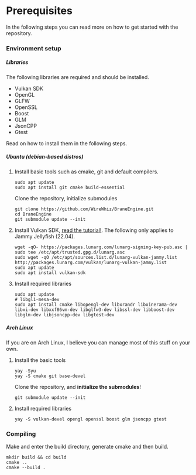 # Prerequisites
In the following steps you can read more on how to get started with the repository.
### Environment setup
##### Libraries
The following libraries are required and should be installed.
- Vulkan SDK
- OpenGL
- GLFW
- OpenSSL
- Boost
- GLM
- JsonCPP
- Gtest

Read on how to install them in the following steps.
##### Ubuntu (debian-based distros)
1. Install basic tools such as cmake, git and default compilers.
    ```shell
    sudo apt update
    sudo apt install git cmake build-essential
    ```
   Clone the repository, initialize submodules
    ```
    git clone https://github.com/WireWhiz/BraneEngine.git
    cd BraneEngine
    git submodule update --init
    ```
2. Install Vulkan SDK, [read the tutorial!](https://vulkan.lunarg.com/doc/view/latest/linux/getting_started_ubuntu.html). The following only applies to Jammy Jellyfish (22.04). 
    ```shell
    wget -qO- https://packages.lunarg.com/lunarg-signing-key-pub.asc | sudo tee /etc/apt/trusted.gpg.d/lunarg.asc
    sudo wget -qO /etc/apt/sources.list.d/lunarg-vulkan-jammy.list http://packages.lunarg.com/vulkan/lunarg-vulkan-jammy.list
    sudo apt update
    sudo apt install vulkan-sdk
    ```
3. Install required libraries
    ```shell
    sudo apt update
    # libgl1-mesa-dev 
    sudo apt install cmake libopengl-dev libxrandr libxinerama-dev libxi-dev libxxf86vm-dev libglfw3-dev libssl-dev libboost-dev libglm-dev libjsoncpp-dev libgtest-dev
    ```
##### Arch Linux
If you are on Arch Linux, I believe you can manage most of this stuff on your own. 
1. Install the basic tools
    ```shell
    yay -Syu
    yay -S cmake git base-devel 
    ```
   Clone the repository, and **initialize the submodules**!
    ```shell
    git submodule update --init
    ```
2. Install required libraries
    ```shell
    yay -S vulkan-devel opengl openssl boost glm jsoncpp gtest
    ```
### Compiling
Make and enter the build directory, generate cmake and then build. 
```shell
mkdir build && cd build
cmake ..
cmake --build .
```